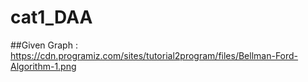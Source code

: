 # cat1_DAA

##Given Graph : https://cdn.programiz.com/sites/tutorial2program/files/Bellman-Ford-Algorithm-1.png
